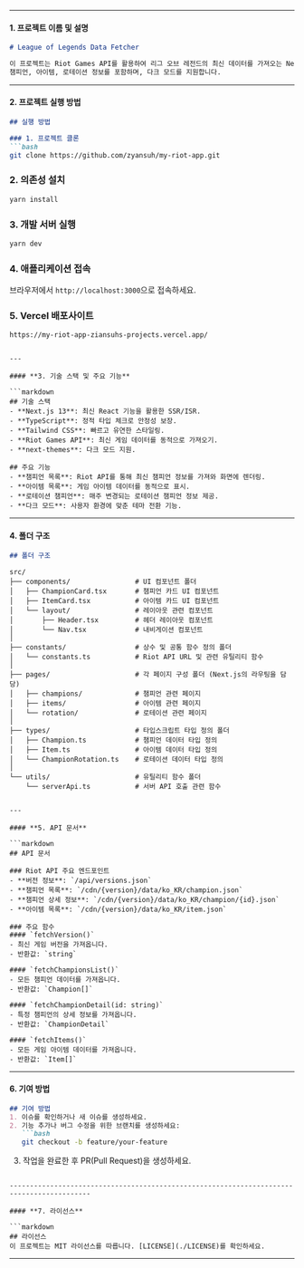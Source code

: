 
---


#### **1. 프로젝트 이름 및 설명**

```markdown
# League of Legends Data Fetcher

이 프로젝트는 Riot Games API를 활용하여 리그 오브 레전드의 최신 데이터를 가져오는 Next.js 기반 애플리케이션입니다. 
챔피언, 아이템, 로테이션 정보를 포함하며, 다크 모드를 지원합니다.
```

---

#### **2. 프로젝트 실행 방법**

```markdown
## 실행 방법

### 1. 프로젝트 클론
```bash
git clone https://github.com/zyansuh/my-riot-app.git
```

### 2. 의존성 설치
```bash
yarn install
```

### 3. 개발 서버 실행
```bash
yarn dev
```

### 4. 애플리케이션 접속
브라우저에서 `http://localhost:3000`으로 접속하세요.


### 5. Vercel 배포사이트
```
https://my-riot-app-ziansuhs-projects.vercel.app/
```

```

---

#### **3. 기술 스택 및 주요 기능**

```markdown
## 기술 스택
- **Next.js 13**: 최신 React 기능을 활용한 SSR/ISR.
- **TypeScript**: 정적 타입 체크로 안정성 보장.
- **Tailwind CSS**: 빠르고 유연한 스타일링.
- **Riot Games API**: 최신 게임 데이터를 동적으로 가져오기.
- **next-themes**: 다크 모드 지원.

## 주요 기능
- **챔피언 목록**: Riot API를 통해 최신 챔피언 정보를 가져와 화면에 렌더링.
- **아이템 목록**: 게임 아이템 데이터를 동적으로 표시.
- **로테이션 챔피언**: 매주 변경되는 로테이션 챔피언 정보 제공.
- **다크 모드**: 사용자 환경에 맞춘 테마 전환 기능.
```

---

#### **4. 폴더 구조**

```markdown
## 폴더 구조

```
```
src/
├── components/                # UI 컴포넌트 폴더
│   ├── ChampionCard.tsx       # 챔피언 카드 UI 컴포넌트
│   ├── ItemCard.tsx           # 아이템 카드 UI 컴포넌트
│   └── layout/                # 레이아웃 관련 컴포넌트
│       ├── Header.tsx         # 헤더 레이아웃 컴포넌트
│       └── Nav.tsx            # 내비게이션 컴포넌트
│
├── constants/                 # 상수 및 공통 함수 정의 폴더
│   └── constants.ts           # Riot API URL 및 관련 유틸리티 함수
│
├── pages/                     # 각 페이지 구성 폴더 (Next.js의 라우팅을 담당)
│   ├── champions/             # 챔피언 관련 페이지
│   ├── items/                 # 아이템 관련 페이지
│   └── rotation/              # 로테이션 관련 페이지
│
├── types/                     # 타입스크립트 타입 정의 폴더
│   ├── Champion.ts            # 챔피언 데이터 타입 정의
│   ├── Item.ts                # 아이템 데이터 타입 정의
│   └── ChampionRotation.ts    # 로테이션 데이터 타입 정의
│
└── utils/                     # 유틸리티 함수 폴더
    └── serverApi.ts           # 서버 API 호출 관련 함수

```
```

---

#### **5. API 문서**

```markdown
## API 문서

### Riot API 주요 엔드포인트
- **버전 정보**: `/api/versions.json`
- **챔피언 목록**: `/cdn/{version}/data/ko_KR/champion.json`
- **챔피언 상세 정보**: `/cdn/{version}/data/ko_KR/champion/{id}.json`
- **아이템 목록**: `/cdn/{version}/data/ko_KR/item.json`

### 주요 함수
#### `fetchVersion()`
- 최신 게임 버전을 가져옵니다.
- 반환값: `string`

#### `fetchChampionsList()`
- 모든 챔피언 데이터를 가져옵니다.
- 반환값: `Champion[]`

#### `fetchChampionDetail(id: string)`
- 특정 챔피언의 상세 정보를 가져옵니다.
- 반환값: `ChampionDetail`

#### `fetchItems()`
- 모든 게임 아이템 데이터를 가져옵니다.
- 반환값: `Item[]`
```

---

#### **6. 기여 방법**

```markdown
## 기여 방법
1. 이슈를 확인하거나 새 이슈를 생성하세요.
2. 기능 추가나 버그 수정을 위한 브랜치를 생성하세요:
   ```bash
   git checkout -b feature/your-feature
   ```
3. 작업을 완료한 후 PR(Pull Request)을 생성하세요.
```

------------------------------------------------------------------------------------------

#### **7. 라이선스**

```markdown
## 라이선스
이 프로젝트는 MIT 라이선스를 따릅니다. [LICENSE](./LICENSE)를 확인하세요.
```

---

